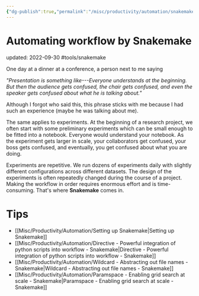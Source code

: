 ```yaml
---
{"dg-publish":true,"permalink":"/misc/productivity/automation/snakemake-workflow-management/","dgPassFrontmatter":true}
---
```



# Automating workflow by Snakemake
updated: 2022-09-30
#tools/snakemake

One day at a dinner at a conference, a person next to me saying 

*"Presentation is something like---Everyone understands at the beginning. But then the audience gets confused, the chair gets confused,  and even the speaker gets confused about what he is talking about."*

Although I forgot who said this, this phrase sticks with me because I had such an experience (maybe he was talking about me). 

The same applies to experiments. At the beginning of a research project, we often start with some preliminary experiments which can be small enough to be fitted into a notebook. Everyone would understand your notebook. As the experiment gets larger in scale, your collaborators get confused, your boss gets confused, and eventually, you get confused about what you are doing. 

Experiments are repetitive. We run dozens of experiments daily with slightly different configurations across different datasets. The design of the experiments is often repeatedly changed during the course of a project. Making the workflow in order requires enormous effort and is time-consuming. That's where **Snakemake** comes in.  

# Tips
- [[Misc/Productivity/Automation/Setting up Snakemake\|Setting up Snakemake]]
- [[Misc/Productivity/Automation/Directive - Powerful integration of python scripts into workflow - Snakemake\|Directive - Powerful integration of python scripts into workflow - Snakemake]]
- [[Misc/Productivity/Automation/Wildcard - Abstracting out file names - Snakemake\|Wildcard - Abstracting out file names - Snakemake]]
- [[Misc/Productivity/Automation/Paramspace - Enabling grid search at scale - Snakemake\|Paramspace - Enabling grid search at scale - Snakemake]]
